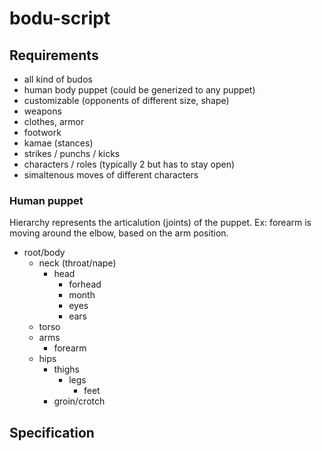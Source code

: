 # bodu-script

## Requirements

- all kind of budos
- human body puppet (could be generized to any puppet)
- customizable (opponents of different size, shape)
- weapons
- clothes, armor
- footwork
- kamae (stances)
- strikes / punchs / kicks
- characters / roles (typically 2 but has to stay open)
- simaltenous moves of different characters

### Human puppet

Hierarchy represents the articalution (joints) of the puppet.
Ex: forearm is moving around the elbow, based on the arm position.

- root/body
  - neck (throat/nape)
    - head
      - forhead
      - month
      - eyes
      - ears
  - torso
  - arms
    - forearm
  - hips
    - thighs
      - legs
        - feet
    - groin/crotch


## Specification
